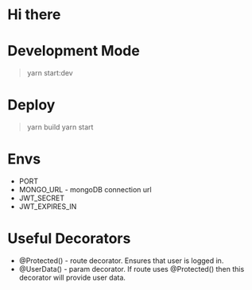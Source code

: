 # Hi there

# Development Mode
> yarn start:dev

# Deploy
> yarn build
> yarn start

# Envs
 - PORT
 - MONGO_URL - mongoDB connection url
 - JWT_SECRET
 - JWT_EXPIRES_IN

# Useful Decorators
 - @Protected() - route decorator. Ensures that user is logged in.
 - @UserData() - param decorator. If route uses @Protected() then this decorator will provide user data.